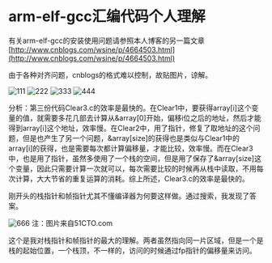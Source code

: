 # arm-elf-gcc汇编代码个人理解

有关arm-elf-gcc的安装使用问题请参照本人博客的另一篇文章[http://www.cnblogs.com/wsine/p/4664503.html](http://www.cnblogs.com/wsine/p/4664503.html)

由于各种对齐问题，cnblogs的格式难以控制，故贴图片，谅解。

![111](http://images0.cnblogs.com/blog2015/701997/201507/211505336136083.jpg)
![222](http://images0.cnblogs.com/blog2015/701997/201507/211506089101799.jpg)
![333](http://images0.cnblogs.com/blog2015/701997/201507/211510041914253.jpg)
![444](http://images0.cnblogs.com/blog2015/701997/201507/211510344417545.jpg)

分析：第三份代码Clear3.c的效率是最快的。在Clear1中，要获得array[i]这个变量的值，就需要多花几部去计算从&array[0]开始，偏移i位之后的地址，然后才能得到array[i]这个地址，效率慢。在Clear2中，用了指针，修复了取地址的这个问题，但是也产生了另一个问题，&array[size]的获得也是类似与Clear1中的array[i]的获得，也是需要每次都计算偏移量，才能比较，效率慢。而在Clear3中，也是用了指针，虽然多使用了一个栈的空间，但是用了保存了&array[size]这个变量，因此只需要计算一次就可以，每次需要比较的时候再从栈中读取，不用每次计算，大大节省的重复运算的消耗。综上所述，Clear3.c的效率是最快的。

刚开头的栈指针和帧指针尤其不懂编译器为何要这样做。通过搜索，我发现了答案。

![666](http://images0.cnblogs.com/blog2015/701997/201507/211511061442593.jpg)
注：图片来自51CTO.com

这个是我对栈指针和帧指针的最大的理解。两者虽然指向同一片区域，但是一个是栈的起始位置，一个栈顶，不一样的，访问的时候通过fp指针的偏移量来访问。